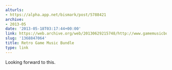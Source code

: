 ```yaml
---
alturls:
- https://alpha.app.net/bismark/post/5788421
archive:
- 2013-05
date: '2013-05-18T03:17:44+00:00'
link: https://web.archive.org/web/20130629215748/http://www.gamemusicbundle.com/
slug: '1368847064'
title: Retro Game Music Bundle
type: link
---
```


Looking forward to this.

